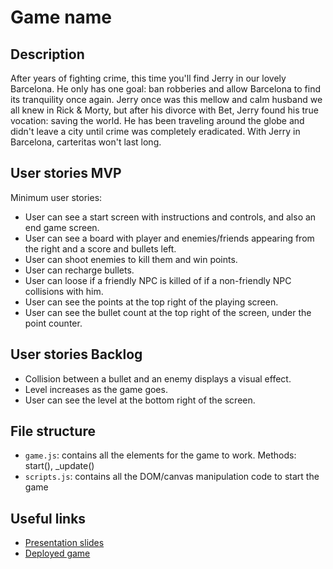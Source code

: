 # Game name

<!-- When you finish, add a nice screenshot of your game -->
<!--[<img src="./img/page.png">]()-->

## Description

After years of fighting crime, this time you'll find Jerry in our lovely Barcelona. He only has one goal: ban robberies and allow Barcelona to find its tranquility once again.
Jerry once was this mellow and calm husband we all knew in Rick & Morty, but after his divorce with Bet, Jerry found his true vocation: saving the world.
He has been traveling around the globe and didn't leave a city until crime was completely eradicated.
With Jerry in Barcelona, carteritas won't last long.

## User stories MVP

Minimum user stories:

- User can see a start screen with instructions and controls, and also an end game screen.
- User can see a board with player and enemies/friends appearing from the right and a score and bullets left.
- User can shoot enemies to kill them and win points.
- User can recharge bullets.
- User can loose if a friendly NPC is killed of if a non-friendly NPC collisions with him.
- User can see the points at the top right of the playing screen.
- User can see the bullet count at the top right of the screen, under the point counter.

## User stories Backlog

- Collision between a bullet and an enemy displays a visual effect.
- Level increases as the game goes.
- User can see the level at the bottom right of the screen.

## File structure

- <code>game.js</code>: contains all the elements for the game to work. Methods: start(), \_update()
- <code>scripts.js</code>: contains all the DOM/canvas manipulation code to start the game

## Useful links

<!-- When you finish, add these links and commit -->

- [Presentation slides]()
- [Deployed game]()
